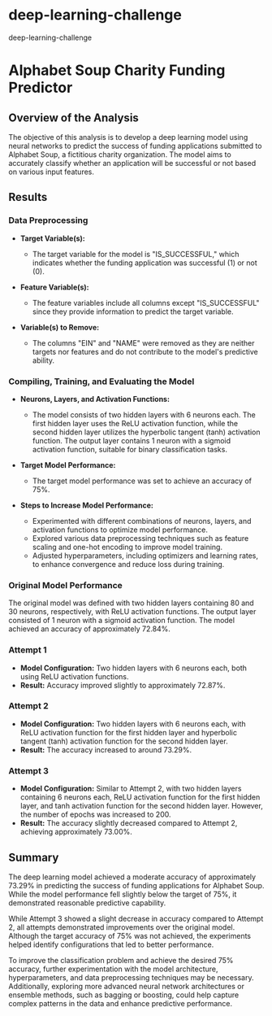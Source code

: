 # deep-learning-challenge
 deep-learning-challenge
# Alphabet Soup Charity Funding Predictor

## Overview of the Analysis

The objective of this analysis is to develop a deep learning model using neural networks to predict the success of funding applications submitted to Alphabet Soup, a fictitious charity organization. The model aims to accurately classify whether an application will be successful or not based on various input features.

## Results

### Data Preprocessing

- **Target Variable(s):**
  - The target variable for the model is "IS_SUCCESSFUL," which indicates whether the funding application was successful (1) or not (0).

- **Feature Variable(s):**
  - The feature variables include all columns except "IS_SUCCESSFUL" since they provide information to predict the target variable.

- **Variable(s) to Remove:**
  - The columns "EIN" and "NAME" were removed as they are neither targets nor features and do not contribute to the model's predictive ability.

### Compiling, Training, and Evaluating the Model

- **Neurons, Layers, and Activation Functions:**
  - The model consists of two hidden layers with 6 neurons each. The first hidden layer uses the ReLU activation function, while the second hidden layer utilizes the hyperbolic tangent (tanh) activation function. The output layer contains 1 neuron with a sigmoid activation function, suitable for binary classification tasks.

- **Target Model Performance:**
  - The target model performance was set to achieve an accuracy of 75%.

- **Steps to Increase Model Performance:**
  - Experimented with different combinations of neurons, layers, and activation functions to optimize model performance.
  - Explored various data preprocessing techniques such as feature scaling and one-hot encoding to improve model training.
  - Adjusted hyperparameters, including optimizers and learning rates, to enhance convergence and reduce loss during training.

### Original Model Performance

The original model was defined with two hidden layers containing 80 and 30 neurons, respectively, with ReLU activation functions. The output layer consisted of 1 neuron with a sigmoid activation function. The model achieved an accuracy of approximately 72.84%.

### Attempt 1

- **Model Configuration:** Two hidden layers with 6 neurons each, both using ReLU activation functions.
- **Result:** Accuracy improved slightly to approximately 72.87%.

### Attempt 2

- **Model Configuration:** Two hidden layers with 6 neurons each, with ReLU activation function for the first hidden layer and hyperbolic tangent (tanh) activation function for the second hidden layer.
- **Result:** The accuracy increased to around 73.29%.

### Attempt 3

- **Model Configuration:** Similar to Attempt 2, with two hidden layers containing 6 neurons each, ReLU activation function for the first hidden layer, and tanh activation function for the second hidden layer. However, the number of epochs was increased to 200.
- **Result:** The accuracy slightly decreased compared to Attempt 2, achieving approximately 73.00%.

## Summary

The deep learning model achieved a moderate accuracy of approximately 73.29% in predicting the success of funding applications for Alphabet Soup. While the model performance fell slightly below the target of 75%, it demonstrated reasonable predictive capability.

While Attempt 3 showed a slight decrease in accuracy compared to Attempt 2, all attempts demonstrated improvements over the original model. Although the target accuracy of 75% was not achieved, the experiments helped identify configurations that led to better performance.

To improve the classification problem and achieve the desired 75% accuracy, further experimentation with the model architecture, hyperparameters, and data preprocessing techniques may be necessary. Additionally, exploring more advanced neural network architectures or ensemble methods, such as bagging or boosting, could help capture complex patterns in the data and enhance predictive performance.